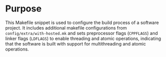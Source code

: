 # Purpose
This Makefile snippet is used to configure the build process of a software project. It includes additional makefile configurations from `config/extra/with-hosted.mk` and sets preprocessor flags (`CPPFLAGS`) and linker flags (`LDFLAGS`) to enable threading and atomic operations, indicating that the software is built with support for multithreading and atomic operations.
